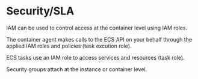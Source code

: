 # Security/SLA

IAM can be used to control access at the container level using IAM roles.

The container agent makes calls to the ECS API on your behalf through the applied IAM roles and policies (task excution role).

ECS tasks use an IAM role to access services and resources (task role).

Security groups attach at the instance or container level.

